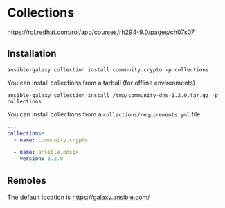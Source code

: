 # Collections

https://rol.redhat.com/rol/app/courses/rh294-9.0/pages/ch07s07



## Installation

`ansible-galaxy collection install community.crypto -p collections`


You can install collections from a tarball (for offline environments)


`ansible-galaxy collection install /tmp/community-dns-1.2.0.tar.gz -p collections`

You can install collections from a `collections/requirements.yml` file

```yaml
---
collections:
  - name: community.crypto

  - name: ansible.posix
    version: 1.2.0
```


## Remotes

The default location is https://galaxy.ansible.com/

